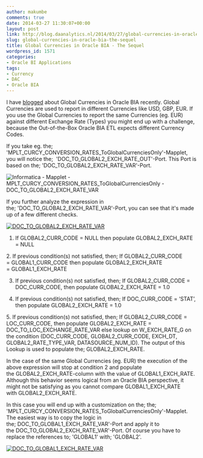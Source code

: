 ```yaml
---
author: makumbe
comments: true
date: 2014-03-27 11:30:07+00:00
layout: post
link: http://blog.daanalytics.nl/2014/03/27/global-currencies-in-oracle-bia-the-sequel/
slug: global-currencies-in-oracle-bia-the-sequel
title: Global Currencies in Oracle BIA - The Sequel
wordpress_id: 1571
categories:
- Oracle BI Applications
tags:
- Currency
- DAC
- Oracle BIA
---
```


I have [blogged](http://obibb.wordpress.com/2014/03/17/global-currencies-in-oracle-bia/) about Global Currencies in Oracle BIA recently. Global Currencies are used to report in different Currencies like USD, GBP, EUR. If you use the Global Currencies to report the same Currencies (eg. EUR) against different Exchange Rate (Types) you might end up with a challenge, because the Out-of-the-Box Oracle BIA ETL expects different Currency Codes.

If you take eg. the; 'MPLT_CURCY_CONVERSION_RATES_ToGlobalCurrenciesOnly'-Mapplet, you will notice the;  'DOC_TO_GLOBAL2_EXCH_RATE_OUT'-Port. This Port is based on the; 'DOC_TO_GLOBAL2_EXCH_RATE_VAR'-Port.

![Informatica - Mapplet - MPLT_CURCY_CONVERSION_RATES_ToGlobalCurrenciesOnly - DOC_TO_GLOBAL2_EXCH_RATE_VAR](http://obibb.files.wordpress.com/2014/03/informatica-mapplet-mplt_curcy_conversion_rates_toglobalcurrenciesonly-doc_to_global2_exch_rate_var.png?w=630)

If you further analyze the expression in the; 'DOC_TO_GLOBAL2_EXCH_RATE_VAR'-Port, you can see that it's made up of a few different checks.

[![DOC_TO_GLOBAL2_EXCH_RATE_VAR](http://obibb.files.wordpress.com/2014/03/doc_to_global2_exch_rate_var-e1395826685426.png)](http://obibb.files.wordpress.com/2014/03/doc_to_global2_exch_rate_var-e1395826685426.png)

1. If GLOBAL2_CURR_CODE = NULL then populate GLOBAL2_EXCH_RATE = NULL

2. If previous condition(s) not satisfied, then; If GLOBAL2_CURR_CODE = GLOBAL1_CURR_CODE then populate GLOBAL2_EXCH_RATE = GLOBAL1_EXCH_RATE

3. If previous condition(s) not satisfied, then; If GLOBAL2_CURR_CODE = DOC_CURR_CODE, then populate GLOBAL2_EXCH_RATE = 1.0

4. If previous condition(s) not satisfied, then; If DOC_CURR_CODE = ‘STAT’, then populate GLOBAL2_EXCH_RATE = 1.0

5. If previous condition(s) not satisfied, then; If GLOBAL2_CURR_CODE = LOC_CURR_CODE, then populate GLOBAL2_EXCH_RATE = DOC_TO_LOC_EXCHANGE_RATE_VAR else lookup on W_EXCH_RATE_G on the condition (DOC_CURR_CODE, GLOBAL2_CURR_CODE, EXCH_DT, GLOBAL2_RATE_TYPE_VAR, DATASOURCE_NUM_ID). The output of this Lookup is used to populate the; GLOBAL2_EXCH_RATE.

In the case of the same Global Currencies (eg. EUR) the execution of the above expression will stop at condition 2 and populate the GLOBAL2_EXCH_RATE-column with the value of GLOBAL1_EXCH_RATE. Although this behavior seems logical from an Oracle BIA perspective, it might not be satisfying as you cannot compare GLOBAL1_EXCH_RATE with GLOBAL2_EXCH_RATE.

In this case you will end up with a customization on the; the; 'MPLT_CURCY_CONVERSION_RATES_ToGlobalCurrenciesOnly'-Mapplet. The easiest way is to copy the logic in the; DOC_TO_GLOBAL1_EXCH_RATE_VAR'-Port and apply it to the DOC_TO_GLOBAL2_EXCH_RATE_VAR'-Port. Of course you have to replace the references to; 'GLOBAL1' with; 'GLOBAL2'.

[![DOC_TO_GLOBAL1_EXCH_RATE_VAR](http://obibb.files.wordpress.com/2014/03/doc_to_global1_exch_rate_var.png)](http://obibb.files.wordpress.com/2014/03/doc_to_global1_exch_rate_var.png)


